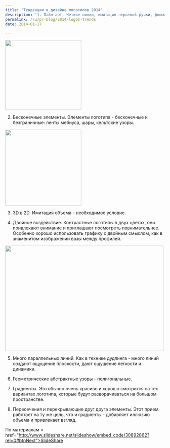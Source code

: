 ```yaml
---
title: 'Тенденции в дизайне логотипов 2014'
description: '1. Лайн-арт. Четкие линии, имитация перьевой ручки, фломастера - как в рисунках, так и в шрифтах.'
permalink: /ru/pr-blog/2014-logos-trends
date: 2014-01-17

---
```


<img src="{{ site.assets }}/upload/infinity.jpg" alt="" class="post__img" width="240" height="221">

2. Бесконечные элементы. Элементы логотипа - бесконечные и безграничные: ленты мебиуса, шары,  кельтские узоры.

<img src="{{ site.assets }}/upload/4528795902_8da1e9debc_m.jpg" alt="" class="post__img" width="240" height="240">

3. 3D в 2D. Имитация объема - необходимое условие.

4. Двойное воздействие. Контрастные логотипы в двух цветах, они привлекают внимание и приглашают посмотреть повнимательнее. Особенно хорошо использовать графику с двойным смыслом, как в знаменитом изображении вазы между профилей.

<img src="{{ site.assets }}/upload/3596477348_ae740e7d85.jpg" alt="" class="post__img" width="500" height="333">

5. Много параллельных линий. Как в технике дудлинга - много линий создают ощущение плоскости, дают ощущение легкости и динамики.

6. Геометрические абстрактные узоры - полигональные.

7. Градиенты. Это обычно очень красиво и хорошо смотрится  на тех вариантах логотипа, которые будут разворачиваться на большом пространстве.

8. Пересечения и перекрывающие друг друга элементы. Этот прием работает на ту же цель, что и градиенты - добавляет иллюзию объема и привлекает взгляд.

По материалам < href="http://www.slideshare.net/slideshow/embed_code/30892862?rel=0#btnNext">SlideShare

